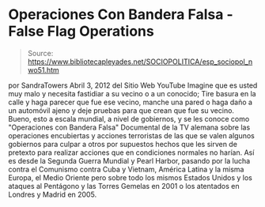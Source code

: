 # Operaciones Con Bandera Falsa - False Flag Operations

> Source: https://www.bibliotecapleyades.net/SOCIOPOLITICA/esp_sociopol_nwo51.htm

por
SandraTowers
Abril 3, 2012
del Sitio Web
YouTube
Imagine que es usted muy malo y necesita fastidiar a su vecino o a un
conocido; Tire basura en la calle y haga parecer que fue ese vecino, manche
una pared o haga daño a un automóvil ajeno y deje pruebas para que crean que
fue su vecino.
Bueno, esto a escala mundial, a nivel de gobiernos, y se les
conoce como "Operaciones con Bandera Falsa" Documental de la TV alemana
sobre las operaciones encubiertas y acciones terroristas de las que se valen
algunos gobiernos para culpar a otros por supuestos hechos que les sirven de
pretexto para realizar acciones que en condiciones normales no harían.
Así es desde
la Segunda Guerra Mundial y Pearl Harbor, pasando por la lucha contra el
Comunismo contra Cuba y Vietnam, América Latina y la misma Europa, el Medio
Oriente pero sobre todo los mismos Estados Unidos y los
ataques al Pentágono
y las Torres Gemelas en 2001 o los atentados en Londres y Madrid en 2005.
